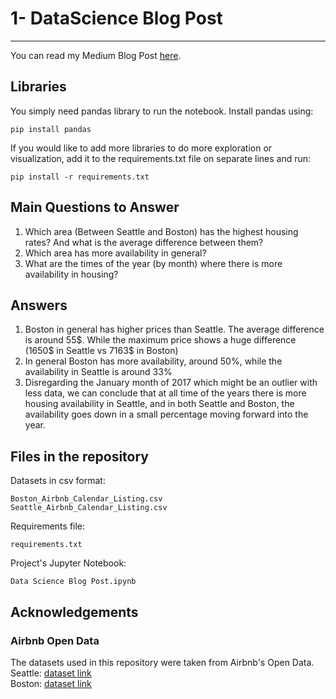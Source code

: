 # 1- DataScience Blog Post
___
You can read my Medium Blog Post [here](https://lorenzo-azar.medium.com/data-manipulation-tutorial-using-python-pandas-library-airbnb-dataset-231ccc90d508).

## Libraries
You simply need pandas library to run the notebook. 
Install pandas using:

    pip install pandas

If you would like to add more libraries to do more exploration or visualization, add it to the requirements.txt file on separate lines and run:
    
    pip install -r requirements.txt

## Main Questions to Answer
1. Which area (Between Seattle and Boston) has the highest housing rates? And what is the average difference between them?
2. Which area has more availability in general?
3. What are the times of the year (by month) where there is more availability in housing?

## Answers
1. Boston in general has higher prices than Seattle. The average difference is around 55\$. While the maximum price shows a huge difference (1650\$ in Seattle vs 7163\$ in Boston)
2. In general Boston has more availability, around 50%, while the availability in Seattle is around 33%
3. Disregarding the January month of 2017 which might be an outlier with less data, we can conclude that at all time of the years there is more housing availability in Seattle, and in both Seattle and Boston, the availability goes down in a small percentage moving forward into the year.

## Files in the repository
Datasets in csv format:

    Boston_Airbnb_Calendar_Listing.csv
    Seattle_Airbnb_Calendar_Listing.csv
Requirements file:
    
    requirements.txt
Project's Jupyter Notebook:

    Data Science Blog Post.ipynb

## Acknowledgements
### Airbnb Open Data
The datasets used in this repository were taken from Airbnb's Open Data.  
Seattle: [dataset link](https://www.kaggle.com/airbnb/seattle/data)  
Boston: [dataset link](https://www.kaggle.com/airbnb/boston)
